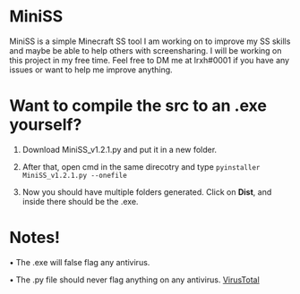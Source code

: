 # MiniSS
MiniSS is a simple Minecraft SS tool I am working on to improve my SS skills and maybe be able to help others with screensharing. I will be working on this project in my free time. Feel free to DM me at lrxh#0001 if you have any issues or want to help me improve anything.

# Want to compile the src to an .exe yourself?

1. Download MiniSS_v1.2.1.py and put it in a new folder.

2. After that, open cmd in the same direcotry and type
```pyinstaller MiniSS_v1.2.1.py --onefile```

3. Now you should have multiple folders generated. Click on **Dist**, and inside there should be the .exe.


# Notes!

• The .exe will false flag any antivirus.

• The .py file should never flag anything on any antivirus.
[VirusTotal](https://www.virustotal.com/gui/file-analysis/MWY2NDJhNTljZjEzM2E0NTBhYWRjNDNkM2UwYTU4Mjc6MTY4NDE2MzEyOQ==)
